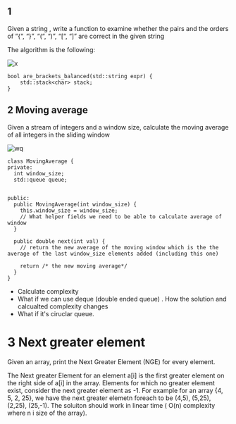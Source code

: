 
## 1 

Given a string ,
 write a function to examine whether the pairs and the orders of “{“, “}”, “(“, “)”, “[“, “]” are correct in the given string

The algorithm is the following: 

![x](https://user-images.githubusercontent.com/2536458/204161040-4a09f40f-3294-4e71-8453-85a6290109e0.jpg)

```
bool are_brackets_balanced(std::string expr) {
    std::stack<char> stack;
}
```

## 2 Moving average 

Given a stream of integers and a window size, calculate the moving average of all integers in the sliding window


![wq](https://user-images.githubusercontent.com/2536458/204272046-f99c5189-5afa-4d4f-9ef7-614027eb84c0.jpg)

```
class MovingAverage {
private: 
  int window_size;
  std::queue queue;


public: 
  public MovingAverage(int window_size) {
    this.window_size = window_size;
    // What helper fields we need to be able to calculate average of  window
  }

  public double next(int val) {
    // return the new average of the moving window which is the the average of the last window_size elements added (including this one)

    return /* the new moving average*/
  }
}
```


* Calculate complexity 
* What if we can use deque (double ended queue) . How the solution and calcualted complexity changes 
* What if it's ciruclar queue. 

# 3 Next greater element 

Given an array, print the Next Greater Element (NGE) for every element. 

The Next greater Element for an element a[i] is the first greater element on the right side of a[i] in the array. Elements for which no greater element exist, consider the next greater element as -1. For example for an array {4, 5, 2, 25}, we have the next greater elemetn foreach to be (4,5), (5,25), (2,25), (25,-1). The soluiton should work in linear time ( O(n) complexity where n i size of the array).



